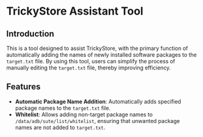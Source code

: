 # TrickyStore Assistant Tool

## Introduction

This is a tool designed to assist TrickyStore, with the primary function of automatically adding the names of newly installed software packages to the `target.txt` file. By using this tool, users can simplify the process of manually editing the `target.txt` file, thereby improving efficiency.

## Features

- **Automatic Package Name Addition**: Automatically adds specified package names to the `target.txt` file.
- **Whitelist**: Allows adding non-target package names to `/data/adb/sute/list/whitelist`, ensuring that unwanted package names are not added to `target.txt`.
